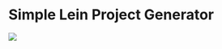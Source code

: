 # Simple Lein Project Generator

<a href="https://api.atomist.com/v1/projects/generators/065e08ad-e208-4c63-9f63-2ebdb5a43990"><img src="https://images.atomist.com/button/create-project.png"/> </a>
